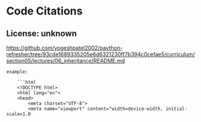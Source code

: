 # Code Citations

## License: unknown
https://github.com/yogeshpatel2002/paython-refresher/tree/93cde1689335205e6d6321230ff7b394c0cefae5/curriculum/section05/lectures/06_inheritance/README.md

```
example:

    ```html
    <!DOCTYPE html>
    <html lang="en">
    <head>
        <meta charset="UTF-8">
        <meta name="viewport" content="width=device-width, initial-scale=1.0
```


